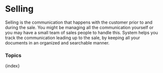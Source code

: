 <!-- add-breadcrumbs -->
<!-- add-breadcrumbs -->
# Selling

Selling is the communication that happens with the customer prior to and
during the sale. You might be managing all the communication yourself or you
may have a small team of sales people to handle this. System helps you track
the communication leading up to the sale, by keeping all your documents in an
organized and searchable manner.

### Topics

{index}
